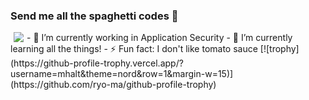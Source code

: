 ### Send me all the spaghetti codes 👋 
<img align="left" hspace="5" src="https://github-readme-stats.vercel.app/api?username=mhalt&count_private=true&show_icons=true&theme=dark&include_all_commits=true&hide_rank=true">
- 🔭 I’m currently working in Application Security
- 🌱 I’m currently learning all the things!
- ⚡ Fun fact: I don't like tomato sauce
[![trophy](https://github-profile-trophy.vercel.app/?username=mhalt&theme=nord&row=1&margin-w=15)](https://github.com/ryo-ma/github-profile-trophy)
